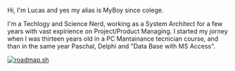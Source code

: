Hi, I'm Lucas and yes my alias is MyBoy since colege.

I'm a Techlogy and Science Nerd, working as a System Architect for a few years with vast expirience on Project/Product Managing.
I started my jorney when I was thirteen years old in a PC Mantainance tecnician course, and than in the same year Paschal, Delphi and "Data Base with MS Access".



[![roadmap.sh](https://roadmap.sh/card/tall/6744bfcb5434bf319aec7305?variant=dark&roadmaps=devops%2Caws%2Csoftware-architect%2Cengineering-manager)](https://roadmap.sh)
